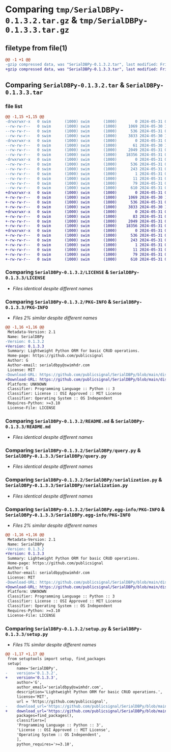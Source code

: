 # Comparing `tmp/SerialDBPy-0.1.3.2.tar.gz` & `tmp/SerialDBPy-0.1.3.3.tar.gz`

## filetype from file(1)

```diff
@@ -1 +1 @@
-gzip compressed data, was "SerialDBPy-0.1.3.2.tar", last modified: Fri May 31 02:22:54 2024, max compression
+gzip compressed data, was "SerialDBPy-0.1.3.3.tar", last modified: Fri May 31 02:27:53 2024, max compression
```

## Comparing `SerialDBPy-0.1.3.2.tar` & `SerialDBPy-0.1.3.3.tar`

### file list

```diff
@@ -1,15 +1,15 @@
-drwxrwxr-x   0 swim      (1000) swim      (1000)        0 2024-05-31 02:22:54.077071 SerialDBPy-0.1.3.2/
--rw-rw-r--   0 swim      (1000) swim      (1000)     1069 2024-05-30 17:49:33.000000 SerialDBPy-0.1.3.2/LICENSE
--rw-rw-r--   0 swim      (1000) swim      (1000)      536 2024-05-31 02:22:54.077071 SerialDBPy-0.1.3.2/PKG-INFO
--rw-rw-r--   0 swim      (1000) swim      (1000)     3833 2024-05-30 18:34:21.000000 SerialDBPy-0.1.3.2/README.md
-drwxrwxr-x   0 swim      (1000) swim      (1000)        0 2024-05-31 02:22:54.077071 SerialDBPy-0.1.3.2/SerialDBPy/
--rw-rw-r--   0 swim      (1000) swim      (1000)       61 2024-05-30 17:56:44.000000 SerialDBPy-0.1.3.2/SerialDBPy/__init__.py
--rw-rw-r--   0 swim      (1000) swim      (1000)     2049 2024-05-31 02:18:30.000000 SerialDBPy-0.1.3.2/SerialDBPy/query.py
--rw-rw-r--   0 swim      (1000) swim      (1000)    18356 2024-05-31 02:18:13.000000 SerialDBPy-0.1.3.2/SerialDBPy/serialization.py
-drwxrwxr-x   0 swim      (1000) swim      (1000)        0 2024-05-31 02:22:54.077071 SerialDBPy-0.1.3.2/SerialDBPy.egg-info/
--rw-rw-r--   0 swim      (1000) swim      (1000)      536 2024-05-31 02:22:54.000000 SerialDBPy-0.1.3.2/SerialDBPy.egg-info/PKG-INFO
--rw-rw-r--   0 swim      (1000) swim      (1000)      243 2024-05-31 02:22:54.000000 SerialDBPy-0.1.3.2/SerialDBPy.egg-info/SOURCES.txt
--rw-rw-r--   0 swim      (1000) swim      (1000)        1 2024-05-31 02:22:54.000000 SerialDBPy-0.1.3.2/SerialDBPy.egg-info/dependency_links.txt
--rw-rw-r--   0 swim      (1000) swim      (1000)       11 2024-05-31 02:22:54.000000 SerialDBPy-0.1.3.2/SerialDBPy.egg-info/top_level.txt
--rw-rw-r--   0 swim      (1000) swim      (1000)       79 2024-05-31 02:22:54.077071 SerialDBPy-0.1.3.2/setup.cfg
--rw-rw-r--   0 swim      (1000) swim      (1000)      610 2024-05-31 02:21:32.000000 SerialDBPy-0.1.3.2/setup.py
+drwxrwxr-x   0 swim      (1000) swim      (1000)        0 2024-05-31 02:27:53.335299 SerialDBPy-0.1.3.3/
+-rw-rw-r--   0 swim      (1000) swim      (1000)     1069 2024-05-30 17:49:33.000000 SerialDBPy-0.1.3.3/LICENSE
+-rw-rw-r--   0 swim      (1000) swim      (1000)      536 2024-05-31 02:27:53.335299 SerialDBPy-0.1.3.3/PKG-INFO
+-rw-rw-r--   0 swim      (1000) swim      (1000)     3833 2024-05-30 18:34:21.000000 SerialDBPy-0.1.3.3/README.md
+drwxrwxr-x   0 swim      (1000) swim      (1000)        0 2024-05-31 02:27:53.335299 SerialDBPy-0.1.3.3/SerialDBPy/
+-rw-rw-r--   0 swim      (1000) swim      (1000)       83 2024-05-31 02:25:48.000000 SerialDBPy-0.1.3.3/SerialDBPy/__init__.py
+-rw-rw-r--   0 swim      (1000) swim      (1000)     2049 2024-05-31 02:18:30.000000 SerialDBPy-0.1.3.3/SerialDBPy/query.py
+-rw-rw-r--   0 swim      (1000) swim      (1000)    18356 2024-05-31 02:18:13.000000 SerialDBPy-0.1.3.3/SerialDBPy/serialization.py
+drwxrwxr-x   0 swim      (1000) swim      (1000)        0 2024-05-31 02:27:53.335299 SerialDBPy-0.1.3.3/SerialDBPy.egg-info/
+-rw-rw-r--   0 swim      (1000) swim      (1000)      536 2024-05-31 02:27:53.000000 SerialDBPy-0.1.3.3/SerialDBPy.egg-info/PKG-INFO
+-rw-rw-r--   0 swim      (1000) swim      (1000)      243 2024-05-31 02:27:53.000000 SerialDBPy-0.1.3.3/SerialDBPy.egg-info/SOURCES.txt
+-rw-rw-r--   0 swim      (1000) swim      (1000)        1 2024-05-31 02:27:53.000000 SerialDBPy-0.1.3.3/SerialDBPy.egg-info/dependency_links.txt
+-rw-rw-r--   0 swim      (1000) swim      (1000)       11 2024-05-31 02:27:53.000000 SerialDBPy-0.1.3.3/SerialDBPy.egg-info/top_level.txt
+-rw-rw-r--   0 swim      (1000) swim      (1000)       79 2024-05-31 02:27:53.335299 SerialDBPy-0.1.3.3/setup.cfg
+-rw-rw-r--   0 swim      (1000) swim      (1000)      610 2024-05-31 02:26:28.000000 SerialDBPy-0.1.3.3/setup.py
```

### Comparing `SerialDBPy-0.1.3.2/LICENSE` & `SerialDBPy-0.1.3.3/LICENSE`

 * *Files identical despite different names*

### Comparing `SerialDBPy-0.1.3.2/PKG-INFO` & `SerialDBPy-0.1.3.3/PKG-INFO`

 * *Files 2% similar despite different names*

```diff
@@ -1,16 +1,16 @@
 Metadata-Version: 2.1
 Name: SerialDBPy
-Version: 0.1.3.2
+Version: 0.1.3.3
 Summary: Lightweight Python ORM for basic CRUD operations.
 Home-page: https://github.com/publicsignal
 Author: G
 Author-email: serialdbpy@swimhdr.com
 License: MIT
-Download-URL: https://github.com/publicsignal/SerialDBPy/blob/main/dist/SerialDBPy-0.1.3.2.tar.gz
+Download-URL: https://github.com/publicsignal/SerialDBPy/blob/main/dist/SerialDBPy-0.1.3.3.tar.gz
 Platform: UNKNOWN
 Classifier: Programming Language :: Python :: 3
 Classifier: License :: OSI Approved :: MIT License
 Classifier: Operating System :: OS Independent
 Requires-Python: >=3.10
 License-File: LICENSE
```

### Comparing `SerialDBPy-0.1.3.2/README.md` & `SerialDBPy-0.1.3.3/README.md`

 * *Files identical despite different names*

### Comparing `SerialDBPy-0.1.3.2/SerialDBPy/query.py` & `SerialDBPy-0.1.3.3/SerialDBPy/query.py`

 * *Files identical despite different names*

### Comparing `SerialDBPy-0.1.3.2/SerialDBPy/serialization.py` & `SerialDBPy-0.1.3.3/SerialDBPy/serialization.py`

 * *Files identical despite different names*

### Comparing `SerialDBPy-0.1.3.2/SerialDBPy.egg-info/PKG-INFO` & `SerialDBPy-0.1.3.3/SerialDBPy.egg-info/PKG-INFO`

 * *Files 2% similar despite different names*

```diff
@@ -1,16 +1,16 @@
 Metadata-Version: 2.1
 Name: SerialDBPy
-Version: 0.1.3.2
+Version: 0.1.3.3
 Summary: Lightweight Python ORM for basic CRUD operations.
 Home-page: https://github.com/publicsignal
 Author: G
 Author-email: serialdbpy@swimhdr.com
 License: MIT
-Download-URL: https://github.com/publicsignal/SerialDBPy/blob/main/dist/SerialDBPy-0.1.3.2.tar.gz
+Download-URL: https://github.com/publicsignal/SerialDBPy/blob/main/dist/SerialDBPy-0.1.3.3.tar.gz
 Platform: UNKNOWN
 Classifier: Programming Language :: Python :: 3
 Classifier: License :: OSI Approved :: MIT License
 Classifier: Operating System :: OS Independent
 Requires-Python: >=3.10
 License-File: LICENSE
```

### Comparing `SerialDBPy-0.1.3.2/setup.py` & `SerialDBPy-0.1.3.3/setup.py`

 * *Files 1% similar despite different names*

```diff
@@ -1,17 +1,17 @@
 from setuptools import setup, find_packages
 setup(
     name='SerialDBPy',
-    version='0.1.3.2',
+    version='0.1.3.3',
     author='G',
     author_email='serialdbpy@swimhdr.com',
     description='Lightweight Python ORM for basic CRUD operations.',
     license='MIT',
     url = 'https://github.com/publicsignal',
-    download_url='https://github.com/publicsignal/SerialDBPy/blob/main/dist/SerialDBPy-0.1.3.2.tar.gz',
+    download_url='https://github.com/publicsignal/SerialDBPy/blob/main/dist/SerialDBPy-0.1.3.3.tar.gz',
     packages=find_packages(),
     classifiers=[
     'Programming Language :: Python :: 3',
     'License :: OSI Approved :: MIT License',
     'Operating System :: OS Independent',
     ],
     python_requires='>=3.10',
```

